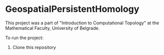 # GeospatialPersistentHomology

This project was a part of "Introduction to Computational Topology" at the 
Mathematical Faculty, University of Belgrade.

To run the project:
1. Clone this repository
